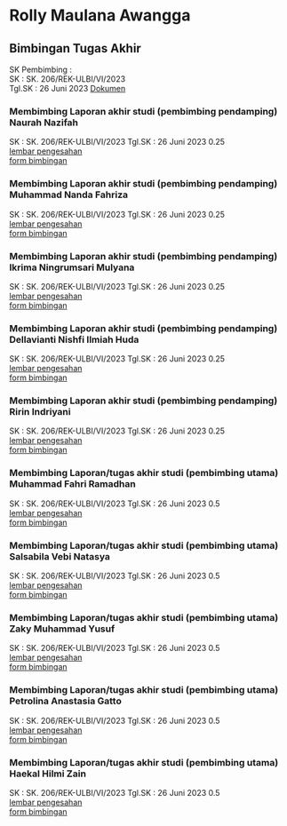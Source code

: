 # Rolly Maulana Awangga

## Bimbingan Tugas Akhir

SK Pembimbing :  
SK : SK. 206/REK-ULBI/VI/2023  
Tgl.SK : 26 Juni 2023
[Dokumen](./SK%20206_Pembimbing%20TA%20D4%20TI%20Vokasi%20-%20ULBI%20Genap%202022-2023.pdf)

### Membimbing Laporan akhir studi (pembimbing pendamping) Naurah Nazifah

SK : SK. 206/REK-ULBI/VI/2023
Tgl.SK : 26 Juni 2023
0.25  
[lembar pengesahan](./pengesahan-sidang-20222-Naurah-ta.pdf)  
[form bimbingan](./1194028-NN257L-nnaurah998@gmail.com-TUGAS%20AKHIR.pdf)

### Membimbing Laporan akhir studi (pembimbing pendamping) Muhammad Nanda Fahriza

SK : SK. 206/REK-ULBI/VI/2023
Tgl.SK : 26 Juni 2023
0.25  
[lembar pengesahan](./pengesahan-sidang-20222-MuhammadNandaFahriza-ta.pdf)  
[form bimbingan]()

### Membimbing Laporan akhir studi (pembimbing pendamping) Ikrima Ningrumsari Mulyana

SK : SK. 206/REK-ULBI/VI/2023
Tgl.SK : 26 Juni 2023
0.25  
[lembar pengesahan]()  
[form bimbingan]()

### Membimbing Laporan akhir studi (pembimbing pendamping) Dellavianti Nishfi Ilmiah Huda

SK : SK. 206/REK-ULBI/VI/2023
Tgl.SK : 26 Juni 2023
0.25  
[lembar pengesahan](./pengesahan-sidang-20222-Dellavianti-ta.pdf)  
[form bimbingan](./1194070-NN056L-dellaviant456@gmail.com-TUGAS%20AKHIR.pdf)

### Membimbing Laporan akhir studi (pembimbing pendamping) Ririn Indriyani

SK : SK. 206/REK-ULBI/VI/2023
Tgl.SK : 26 Juni 2023
0.25  
[lembar pengesahan](./pengesahan-sidang-20222-Ririn-ta.pdf)  
[form bimbingan]()

### Membimbing Laporan/tugas akhir studi (pembimbing utama) Muhammad Fahri Ramadhan

SK : SK. 206/REK-ULBI/VI/2023
Tgl.SK : 26 Juni 2023
0.5  
[lembar pengesahan](./pengesahan-sidang-20222-Fahri-ta.pdf)  
[form bimbingan](./1194055-NN257L-fahrim42@gmail.com-TUGAS%20AKHIR.pdf)

### Membimbing Laporan/tugas akhir studi (pembimbing utama) Salsabila Vebi Natasya

SK : SK. 206/REK-ULBI/VI/2023
Tgl.SK : 26 Juni 2023
0.5  
[lembar pengesahan](./pengesahan-sidang-20222-Salsabila-ta.pdf)  
[form bimbingan](./1194066-NN257L-salsabilavebinatasya19@gmail.com-TUGAS%20AKHIR.pdf)

### Membimbing Laporan/tugas akhir studi (pembimbing utama) Zaky Muhammad Yusuf

SK : SK. 206/REK-ULBI/VI/2023
Tgl.SK : 26 Juni 2023
0.5  
[lembar pengesahan](./pengesahan-sidang-20222-Zaky-ta.pdf)  
[form bimbingan](./1194069-TI117L-zakymuhammadyusuf@gmail.com-TUGAS%20AKHIR.pdf)

### Membimbing Laporan/tugas akhir studi (pembimbing utama) Petrolina Anastasia Gatto

SK : SK. 206/REK-ULBI/VI/2023
Tgl.SK : 26 Juni 2023
0.5  
[lembar pengesahan](./pengesahan-sidang-20222-Petrolina-ta.pdf)  
[form bimbingan](./1194030-NN258L-linapark1300@gmail.com-TUGAS%20AKHIR.pdf)

### Membimbing Laporan/tugas akhir studi (pembimbing utama) Haekal Hilmi Zain

SK : SK. 206/REK-ULBI/VI/2023
Tgl.SK : 26 Juni 2023
0.5  
[lembar pengesahan](./pengesahan-sidang-20222-Haekal-ta.pdf)  
[form bimbingan]()
